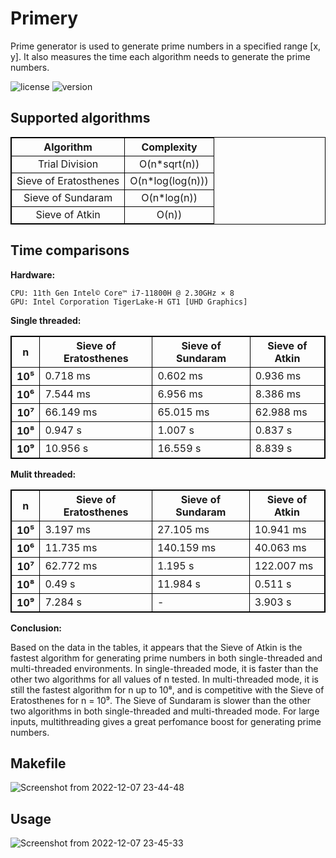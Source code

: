 # **Primery**
Prime generator is used to generate prime numbers in a specified range [x, y].
It also measures the time each algorithm needs to generate the prime numbers.

![license](https://img.shields.io/badge/license-MIT-brightgreen.svg)
![version](https://img.shields.io/badge/version-1.1-lightgrey.svg)

## **Supported algorithms**

| Algorithm | Complexity |
| :---:   | :---: |
| Trial Division | O(n*sqrt(n)) |
| Sieve of Eratosthenes | O(n*log(log(n))) |
| Sieve of Sundaram | O(n*log(n)) |
| Sieve of Atkin | O(n)) 


## **Time comparisons** ##

**Hardware:**
    
    CPU: 11th Gen Intel© Core™ i7-11800H @ 2.30GHz × 8
    GPU: Intel Corporation TigerLake-H GT1 [UHD Graphics]

**Single threaded:**

<table>
  <tr>
    <th>n</th>
    <th>Sieve of Eratosthenes</th>
    <th>Sieve of Sundaram</th>
    <th>Sieve of Atkin</th>
  </tr>
  <tr>
    <th>10⁵</th>
    <td>0.718 ms</td>
    <td>0.602 ms</td>
    <td>0.936 ms</td>
  </tr>
  </tr>
  <tr>
    <th>10⁶</th>
    <td>7.544 ms</td>
    <td>6.956 ms</td>
    <td>8.386 ms</td>
  </tr>
  <tr>
    <th>10⁷</th>
    <td>66.149 ms</td>
    <td>65.015 ms</td>
    <td>62.988 ms</td>
  </tr>
  <tr>
    <th>10⁸</th>
    <td>0.947 s</td>
    <td>1.007 s</td>
    <td>0.837 s</td>
  </tr>
  <tr>
    <th>10⁹</th>
    <td>10.956 s</td>
    <td>16.559 s</td>
    <td>8.839 s</td>
  </tr>
</table>


**Mulit threaded:**

<table>
  <tr>
    <th>n</th>
    <th>Sieve of Eratosthenes</th>
    <th>Sieve of Sundaram</th>
    <th>Sieve of Atkin</th>
  </tr>
  <tr>
    <th>10⁵</th>
    <td>3.197 ms</td>
    <td>27.105 ms</td>
    <td>10.941 ms</td>
  </tr>
  </tr>
  <tr>
    <th>10⁶</th>
    <td>11.735 ms</td>
    <td>140.159 ms</td>
    <td>40.063 ms</td>
  </tr>
  <tr>
    <th>10⁷</th>
    <td>62.772 ms</td>
    <td>1.195 s</td>
    <td>122.007 ms</td>
  </tr>
  <tr>
    <th>10⁸</th>
    <td>0.49 s</td>
    <td>11.984 s</td>
    <td>0.511 s</td>
  </tr>
  <tr>
    <th>10⁹</th>
    <td>7.284 s</td>
    <td> - </td>
    <td>3.903 s</td>
  </tr>
</table>

**Conclusion:**

Based on the data in the tables, it appears that the Sieve of Atkin is the fastest algorithm for generating prime numbers in both single-threaded and multi-threaded environments. In single-threaded mode, it is faster than the other two algorithms for all values of n tested. In multi-threaded mode, it is still the fastest algorithm for n up to 10⁸, and is competitive with the Sieve of Eratosthenes for n = 10⁹. The Sieve of Sundaram is slower than the other two algorithms in both single-threaded and multi-threaded mode. For large inputs, multithreading gives a great perfomance boost for generating prime numbers.

<style>
table, th, td {
  border: 1px solid black;
  border-collapse: collapse;
}
</style>

## **Makefile**

![Screenshot from 2022-12-07 23-44-48](https://user-images.githubusercontent.com/61215846/206315507-531a842c-a1c7-41e0-82f3-41566bfabe05.png)

## **Usage**

![Screenshot from 2022-12-07 23-45-33](https://user-images.githubusercontent.com/61215846/206315512-5a1f4483-2b58-4d56-bd71-57a27348b0fb.png)
